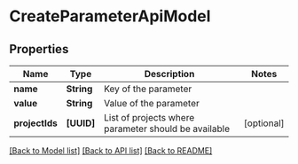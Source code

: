 # CreateParameterApiModel

## Properties
Name | Type | Description | Notes
------------ | ------------- | ------------- | -------------
**name** | **String** | Key of the parameter | 
**value** | **String** | Value of the parameter | 
**projectIds** | **[UUID]** | List of projects where parameter should be available | [optional] 

[[Back to Model list]](../README.md#documentation-for-models) [[Back to API list]](../README.md#documentation-for-api-endpoints) [[Back to README]](../README.md)


